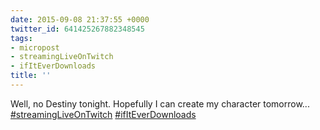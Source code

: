 ```yaml
---
date: 2015-09-08 21:37:55 +0000
twitter_id: 641425267882348545
tags:
- micropost
- streamingLiveOnTwitch
- ifItEverDownloads
title: ''
---
```


Well, no Destiny tonight. Hopefully I can create my character tomorrow... [#streamingLiveOnTwitch](https://twitter.com/hashtag/streamingLiveOnTwitch) [#ifItEverDownloads](https://twitter.com/hashtag/ifItEverDownloads)
